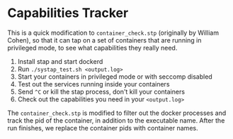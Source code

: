 # Capabilities Tracker

This is a quick modification to `container_check.stp` (originally by
William Cohen), so that it can tap on a set of containers that are
running in privileged mode, to see what capabilities they really need.

1. Install stap and start dockerd
2. Run `./systap_test.sh <output.log>`
3. Start your containers in privileged mode or with seccomp disabled
4. Test out the services running inside your containers
5. Send `^C` or kill the stap process, don't kill your containers
6. Check out the capabilities you need in your `<output.log>`

The `container_check.stp` is modified to filter out the docker processes and
track the pid of the container, in addition to the executable name. After the
run finishes, we replace the container pids with container names.
